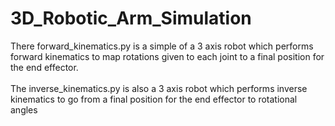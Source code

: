 # 3D_Robotic_Arm_Simulation
There forward_kinematics.py is a simple of a 3 axis robot which performs forward kinematics to map rotations given to each joint to a final position for the end effector. 
<br><br>
The inverse_kinematics.py is also a 3 axis robot which performs inverse kinematics to go from a final position for the end effector to rotational angles
